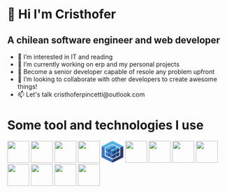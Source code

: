 <h1>👋 Hi I'm Cristhofer</h1> 
<h2>A chilean software engineer and web developer</h2>
<ul>
<li>👀 I’m interested in IT and reading</li>
<li>🌱 I’m currently working on erp and my personal projects</li>
<li>🥅 Become a senior developer capable of resole any problem upfront</li>
<li>💞️ I’m looking to collaborate with other developers to create awesome things!</li>
<li>📫 Let's talk cristhoferpincetti@outlook.com</li>
</ul>

<h1>Some tool and technologies I use</h1>
<div><img src="https://external-content.duckduckgo.com/iu/?u=https%3A%2F%2Fupload.wikimedia.org%2Fwikipedia%2Fcommons%2Fthumb%2F4%2F4c%2FTypescript_logo_2020.svg%2F1200px-Typescript_logo_2020.svg.png&f=1&nofb=1&ipt=9291f6a0cbd9256bde0e657fcdedf0fffa90fb36eed6a053e2f99ffe749ac735&ipo=images" width="50px" height="50px"/> <img src="https://seeklogo.com/images/J/javascript-js-logo-2949701702-seeklogo.com.png" width="50px" height="50px"/> <img src="https://external-content.duckduckgo.com/iu/?u=https%3A%2F%2Fmedia.zeemly.com%2Fzeemly%2Fproduct%2Ftailwind-css.png&f=1&nofb=1&ipt=7e3b08aa8c947b62b1a58d41c594209216793d2ab3510c17020d3da0f4dd4536&ipo=images" width="50px" height="50px"/> <img src="https://upload.wikimedia.org/wikipedia/commons/a/a7/React-icon.svg" width="50px" height="50px"/> <img src="https://raw.githubusercontent.com/sequelize/sequelize/33940797cafda25bbe560a9c99682b29f717f78a/logo.svg" width="50px" height="50px"/> <img src="https://external-content.duckduckgo.com/iu/?u=https%3A%2F%2F1.bp.blogspot.com%2F-sqAjIvOtpXI%2FXYoCmqOyMwI%2FAAAAAAAAJig%2FCowR8wgEauEs-RXN2IPmLYkC7NHoHuA3gCLcBGAsYHQ%2Fs1600%2Fnode-js-logo.png&f=1&nofb=1" width="50px" height="50px"/> <img src="https://external-content.duckduckgo.com/iu/?u=https%3A%2F%2Fraw.githubusercontent.com%2Fgithub%2Fexplore%2F80688e429a7d4ef2fca1e82350fe8e3517d3494d%2Ftopics%2Fexpress%2Fexpress.png&f=1&nofb=1" width="50px" height="50px"/> <img src="https://seeklogo.com/images/G/git-logo-CD8D6F1C09-seeklogo.com.png" width="50px" height="50px"/> <img src="https://external-content.duckduckgo.com/iu/?u=http%3A%2F%2Fwww.timtyson.us%2Fwordpress%2Fwp-content%2Fuploads%2F2014%2F05%2Fdatabase-mysql-logo.png&f=1&nofb=1" width="50px" height="50px"/> <img src="https://external-content.duckduckgo.com/iu/?u=https%3A%2F%2Fuser-images.githubusercontent.com%2F674621%2F71187801-14e60a80-2280-11ea-94c9-e56576f76baf.png&f=1&nofb=1" width="50px" height="50px"/> <img src="https://external-content.duckduckgo.com/iu/?u=http%3A%2F%2Fblog.greggant.com%2Fimages%2Fposts%2F2019-04-25-figma%2FFigma.png&f=1&nofb=1" width="50px" height="50px"/> <img src="https://upload.wikimedia.org/wikipedia/commons/b/b2/Bootstrap_logo.svg" width="50px" height="50px"/> <img src="https://external-content.duckduckgo.com/iu/?u=https%3A%2F%2Favatars.githubusercontent.com%2Fsass%3Fsize%3D460&f=1&nofb=1" width="50px" height="50px"/></div>

<!---
BrainerVirus/BrainerVirus is a ✨ special ✨ repository because its `README.md` (this file) appears on your GitHub profile.
You can click the Preview link to take a look at your changes.
--->

